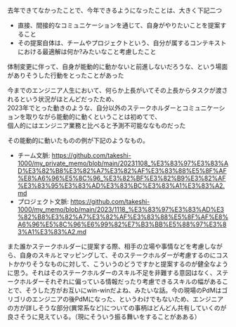 去年できてなかったことで、今年できるようになったことは、大きく下記二つ

- 直接、間接的なコミュニケーションを通じて、自身がやりたいことを提案すること
- その提案自体は、チームやプロジェクトという、自分が属するコンテキストにおける最適解は何か?みたいなこと考慮したこと

体制変更に伴って、自身が能動的に動かないと前進しないだろうな、という場面がありそうした行動をとったことがあった

今までのエンジニア人生において、何らか上長がいてその上長からタスクが渡されるという状況がほとんどだったため、<br>
2023年でとった動きのような、自分以外のステークホルダーとコミュニケーションを取りながら能動的に動くということは初めてで、<br>
個人的にはエンジニア業務と比べると予測不可能ななものだった

その能動的に動いたものの例が下記のようなもの。

- チーム文脈: https://github.com/takeshi-1000/my_private_memo/blob/main/20231108_%E3%83%97%E3%83%AD%E3%82%B8%E3%82%A7%E3%82%AF%E3%83%88%E5%8F%AF%E8%A6%96%E5%8C%96_%E3%82%BF%E3%82%B9%E3%82%AF%E3%83%95%E3%83%AD%E3%83%BC%E3%83%A1%E3%83%A2.md
- プロジェクト文脈: https://github.com/takeshi-1000/my_memo/blob/main/2023/1118_%E3%83%97%E3%83%AD%E3%82%B8%E3%82%A7%E3%82%AF%E3%83%88%E5%8F%AF%E8%A6%96%E5%8C%96%E6%99%82%E7%B3%BB%E5%88%97%E3%83%A1%E3%83%A2.md

また誰かステークホルダーに提案する際、相手の立場や事情などを考慮しながら、自身のスキルとマッピングして、そのステークホルダーが考慮するのにコストかかりそうなものに対して、こういうのどうですかと提案するのが健全なように思う。それはそのステークホルダーのスキル不足を非難する意図はなく、ステークホルダーそれぞれに偏っている情報だったり考慮できるスキルの幅があることで、そうした方がお互いにwin-winだよね、みたいな話。今の現場のPdMはゴリゴリのエンジニアの後PdMになった、というわけでもないため、エンジニアの方が詳しそうな部分(異常系など)についての事柄はどんどん共有していくのが良さそうに見えている。（現にそういう振る舞いをすることがあある）
